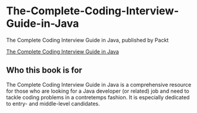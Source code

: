 # The-Complete-Coding-Interview-Guide-in-Java
The Complete Coding Interview Guide in Java, published by Packt

[The Complete Coding Interview Guide in Java](https://m.media-amazon.com/images/I/51n2T-Y0DEL.jpg)

Who this book is for
--------------------
The Complete Coding Interview Guide in Java is a comprehensive resource for those who
are looking for a Java developer (or related) job and need to tackle coding problems in a
contretemps fashion. It is especially dedicated to entry- and middle-level candidates.
